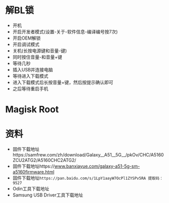 # 解BL锁
- 开机
- 开启开发者模式(设置-关于-软件信息-编译编号按7次)
- 开启OEM解锁
- 开启调试模式
- 关机(长按电源键和音量-键)
- 同时按住音量-和音量+键
- 等待几秒
- 插入USB并连接电脑
- 等待进入下载模式
- 进入下载模式后长按音量+键，然后按提示确认即可
- 之后等待重启手机
# Magisk Root

# 资料
- 固件下载地址https://samfrew.com/zh/download/Galaxy__A51__5G__/pkOv/CHC/A5160ZCU2ATG2/A5160CHC2ATG2/
- 固件下载地址https://www.banxiayue.com/galaxy-a51-5g-sm-a5160firmware.html
- 固件下载地址`https://pan.baidu.com/s/1LpY1aayW7OcPl1ZYSPv5RA 提取码：9527`
- Odin工具下载地址
- Samsung USB Driver工具下载地址
